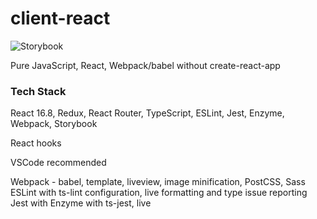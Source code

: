 # client-react

![Storybook](https://cdn.jsdelivr.net/gh/storybooks/brand@master/badge/badge-storybook.svg)

Pure JavaScript, React, Webpack/babel without create-react-app

### Tech Stack

React 16.8, Redux, React Router, TypeScript, ESLint, Jest, Enzyme, Webpack, Storybook

React hooks

VSCode recommended

Webpack - babel, template, liveview, image minification, PostCSS, Sass
ESLint with ts-lint configuration, live formatting and type issue reporting
Jest with Enzyme with ts-jest, live 

